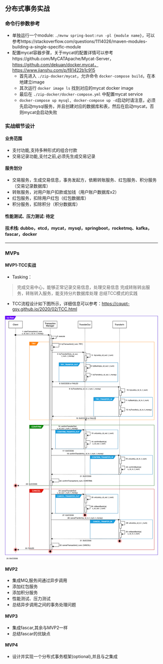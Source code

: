 ## 分布式事务实战

### 命令行参数参考

* 单独运行一个module: ```./mvnw spring-boot:run -pl {module name}```，可以参考https://stackoverflow.com/questions/1114026/maven-modules-building-a-single-specific-module
* 配置mycat容器步骤，关于mycat的配置详情可以参考https://github.com/MyCATApache/Mycat-Server，https://github.com/dekuan/docker.mycat， https://www.jianshu.com/p/f81422b1c915
    * 首先进入 ```./zip-docker/mycat```，允许命令 ```docker-compose build```，在本地建立image
    * 其次运行 ```docker image ls``` 找到对应的mycat docker image
    * 最后在 ```./zip-docker/docker-compose.yml``` 中配置mycat service
    * ```docker-compose up mysql, docker-compose up -d```启动时请注意，必须先启动mysql服务，并且创建对应的数据库和表，然后在启动mycat，否则mycat会启动失败

### 实战细节设计

#### 业务范围

* 支付功能,支持多种形式的组合付款
* 交易记录功能,支付之前,必须先生成交易记录

#### 服务划分

* 交易服务，生成交易信息，事务发起方，依赖转账服务、红包服务、积分服务（交易记录数据库）
* 转账服务，对用户账户扣款或加钱（用户账户数据库x2）
* 红包服务，扣除用户红包（红包数据库）
* 积分服务，扣除积分（积分数据库）

#### 性能测试、压力测试: 待定

#### 技术栈: dubbo，etcd，mycat，mysql，springboot，rocketmq、kafka，fascar，docker

-----------

### MVPs

#### MVP1-TCC实战

* Tasking：

> 完成交易中心，能够正常记录交易信息，处理交易信息
> 完成转账转出服务，转账转入服务，能支持分片数据库处理
> 总结TCC模式的实践

* TCC流程设计如下图所示，详细信息可以参考：https://cqupt-gsy.github.io/2020/02/TCC.html

![tcc-flow](./tcc-flow.png)

#### MVP2

* 集成MQ,服务间通过异步调用
* 添加红包服务
* 添加积分服务
* 性能测试、压力测试
* 总结异步调用之间的事务处理问题

#### MVP3

* 集成fascar,其余与MVP2一样
* 总结fascar的优缺点

#### MVP4

* 设计并实现一个分布式事务框架(optional),并且与之集成
